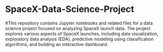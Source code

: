 # SpaceX-Data-Science-Project
#This repository contains Jupyter notebooks and related files for a data science project focused on analyzing SpaceX launch data. The project explores various aspects of SpaceX launches, including data visualization, exploratory data analysis (EDA), predictive modeling using classification algorithms, and building an interactive dashboard.
